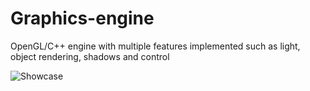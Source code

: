 # Graphics-engine
OpenGL/C++ engine with multiple features implemented such as light, object rendering, shadows and control

![Showcase](Extra/GraphicsShowcase.gif)
